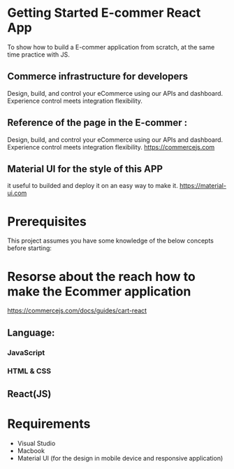 
# Getting Started E-commer React App
To show how to build a E-commer application from scratch, at the same time practice with JS.

## Commerce infrastructure for developers
Design, build, and control your eCommerce using our APIs and dashboard. Experience control meets integration flexibility.

## Reference of the page in the E-commer : 
Design, build, and control your eCommerce using our APIs and dashboard. Experience control meets integration flexibility.
https://commercejs.com

## Material UI for the style of this APP

it useful to builded and deploy it on an easy way to make it. https://material-ui.com

# Prerequisites
This project assumes you have some knowledge of the below concepts before starting:

# Resorse about the reach how to make the Ecommer application
https://commercejs.com/docs/guides/cart-react

## Language: 
### JavaScript
### HTML & CSS
## React(JS)

# Requirements
* Visual Studio
* Macbook
* Material UI (for the design in mobile device and responsive application)

